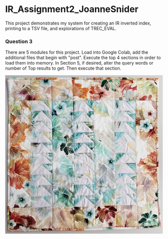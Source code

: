 # IR_Assignment2_JoanneSnider
This project demonstrates my system for creating an IR inverted index, printing to a TSV file, and explorations of TREC_EVAL. 

### Question 3
There are 5 modules for this project. Load into Google Colab, add the additional files that begin with 
"post". Execute the top 4 sections in order to load them into memory. In Section 5, if desired, alter 
the query words or number of Top results to get. Then execute that section.    



![Screenshot](InFlight2A.png)
